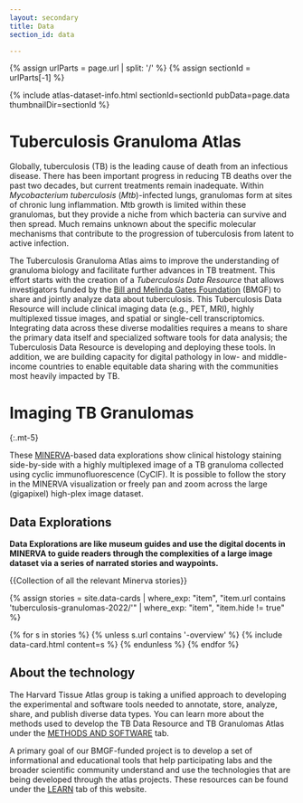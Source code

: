 ```yaml
---
layout: secondary
title: Data
section_id: data

---
```


{% assign urlParts = page.url | split: '/' %}
{% assign sectionId = urlParts[-1] %}

{% include atlas-dataset-info.html
    sectionId=sectionId
    pubData=page.data
    thumbnailDir=sectionId %}


# Tuberculosis Granuloma Atlas

Globally, tuberculosis (TB) is the leading cause of death from an infectious disease. There has been important progress in reducing TB deaths over the past two decades, but current treatments remain inadequate. Within *Mycobacterium tuberculosis* (*Mtb*)-infected lungs, granulomas form at sites of chronic lung inflammation. Mtb growth is limited within these granulomas, but they provide a niche from which bacteria can survive and then spread. Much remains unknown about the specific molecular mechanisms that contribute to the progression of tuberculosis from latent to active infection.

The Tuberculosis Granuloma Atlas aims to improve the understanding of granuloma biology and facilitate further advances in TB treatment. This effort starts with the creation of a *Tuberculosis Data Resource* that allows investigators funded by the [Bill and Melinda Gates Foundation](https://www.gatesfoundation.org/) (BMGF) to share and jointly analyze data about tuberculosis. This Tuberculosis Data Resource will include clinical imaging data (e.g., PET, MRI), highly multiplexed tissue images, and spatial or single-cell transcriptomics. Integrating data across these diverse modalities requires a means to share the primary data itself and specialized software tools for data analysis; the Tuberculosis Data Resource is developing and deploying these tools. In addition, we are building capacity for digital pathology in low- and middle-income countries to enable equitable data sharing with the communities most heavily impacted by TB.


# Imaging TB Granulomas
{:.mt-5}

These [MINERVA](https://github.com/labsyspharm/minerva-story/wiki)-based data explorations show clinical histology staining side-by-side with a highly multiplexed image of a TB granuloma collected using cyclic immunofluorescence (CyCIF). It is possible to follow the story in the MINERVA visualization or freely pan and zoom across the large (gigapixel) high-plex image dataset.

## Data Explorations
**Data Explorations are like museum guides and use the digital docents in MINERVA to guide readers through the complexities of a large image dataset via a series of narrated stories and waypoints.**

{{Collection of all the relevant Minerva stories}}

{%
    assign stories = site.data-cards
    | where_exp: "item", "item.url contains 'tuberculosis-granulomas-2022/'"
    | where_exp: "item", "item.hide != true"
%}

<section class="data-cards">
    <div class="data-cards__inner">
        <div class="data-cards__items">
            {% for s in stories %}
            {% unless s.url contains '-overview' %}
            {% include data-card.html content=s %}
            {% endunless %}
            {% endfor %}
        </div>
    </div>
</section>


## About the technology

The Harvard Tissue Atlas group is taking a unified approach to developing the experimental and software tools needed to annotate, store, analyze, share, and publish diverse data types. You can learn more about the methods used to develop the TB Data Resource and TB Granulomas Atlas under the [METHODS AND SOFTWARE](/methods-software) tab.

A primary goal of our BMGF-funded project is to develop a set of informational and educational tools that help participating labs and the broader scientific community understand and use the technologies that are being developed through the atlas projects. These resources can be found under the [LEARN](/learn) tab of this website.
